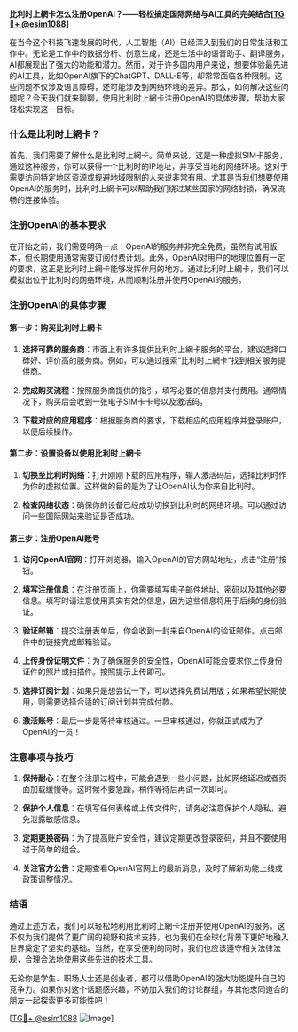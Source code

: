 **比利时上網卡怎么注册OpenAI？——轻松搞定国际网络与AI工具的完美结合[[TG💪+ @esim1088](https://t.me/s/esim1088)]**

在当今这个科技飞速发展的时代，人工智能（AI）已经深入到我们的日常生活和工作中。无论是工作中的数据分析、创意生成，还是生活中的语音助手、翻译服务，AI都展现出了强大的功能和潜力。然而，对于许多国内用户来说，想要体验最先进的AI工具，比如OpenAI旗下的ChatGPT、DALL-E等，却常常面临各种限制。这些问题不仅涉及语言障碍，还可能涉及到网络环境的差异。那么，如何解决这些问题呢？今天我们就来聊聊，使用比利时上網卡注册OpenAI的具体步骤，帮助大家轻松实现这一目标。

### 什么是比利时上網卡？

首先，我们需要了解什么是比利时上網卡。简单来说，这是一种虚拟SIM卡服务，通过这种服务，你可以获得一个比利时的IP地址，并享受当地的网络环境。这对于需要访问特定地区资源或规避地域限制的人来说非常有用。尤其是当我们想要使用OpenAI的服务时，比利时上網卡可以帮助我们绕过某些国家的网络封锁，确保流畅的连接体验。

### 注册OpenAI的基本要求

在开始之前，我们需要明确一点：OpenAI的服务并非完全免费，虽然有试用版本，但长期使用通常需要订阅付费计划。此外，OpenAI对用户的地理位置有一定的要求，这正是比利时上網卡能够发挥作用的地方。通过比利时上網卡，我们可以模拟出位于比利时的网络环境，从而顺利注册并使用OpenAI的服务。

### 注册OpenAI的具体步骤

#### 第一步：购买比利时上網卡

1. **选择可靠的服务商**：市面上有许多提供比利时上網卡服务的平台，建议选择口碑好、评价高的服务商。例如，可以通过搜索“比利时上網卡”找到相关服务提供商。
   
2. **完成购买流程**：按照服务商提供的指引，填写必要的信息并支付费用。通常情况下，购买后会收到一张电子SIM卡卡号以及激活码。

3. **下载对应的应用程序**：根据服务商的要求，下载相应的应用程序并登录账户，以便后续操作。

#### 第二步：设置设备以使用比利时上網卡

1. **切换至比利时网络**：打开刚刚下载的应用程序，输入激活码后，选择比利时作为你的虚拟位置。这样做的目的是为了让OpenAI认为你来自比利时。

2. **检查网络状态**：确保你的设备已经成功切换到比利时的网络环境。可以通过访问一些国际网站来验证是否成功。

#### 第三步：注册OpenAI账号

1. **访问OpenAI官网**：打开浏览器，输入OpenAI的官方网站地址，点击“注册”按钮。

2. **填写注册信息**：在注册页面上，你需要填写电子邮件地址、密码以及其他必要信息。填写时请注意使用真实有效的信息，因为这些信息将用于后续的身份验证。

3. **验证邮箱**：提交注册表单后，你会收到一封来自OpenAI的验证邮件。点击邮件中的链接完成邮箱验证。

4. **上传身份证明文件**：为了确保服务的安全性，OpenAI可能会要求你上传身份证件的照片或扫描件。按照提示上传即可。

5. **选择订阅计划**：如果只是想尝试一下，可以选择免费试用版；如果希望长期使用，则需要选择合适的订阅计划并完成付款。

6. **激活账号**：最后一步是等待审核通过。一旦审核通过，你就正式成为了OpenAI的一员！

### 注意事项与技巧

1. **保持耐心**：在整个注册过程中，可能会遇到一些小问题，比如网络延迟或者页面加载缓慢等。这时候不要急躁，稍作等待后再试一次即可。

2. **保护个人信息**：在填写任何表格或上传文件时，请务必注意保护个人隐私，避免泄露敏感信息。

3. **定期更换密码**：为了提高账户安全性，建议定期更改登录密码，并且不要使用过于简单的组合。

4. **关注官方公告**：定期查看OpenAI官网上的最新消息，及时了解新功能上线或政策调整情况。

### 结语

通过上述方法，我们可以轻松地利用比利时上網卡注册并使用OpenAI的服务。这不仅为我们提供了更广阔的视野和技术支持，也为我们在全球化背景下更好地融入世界奠定了坚实的基础。当然，在享受便利的同时，我们也应该遵守相关法律法规，合理合法地使用这些先进的技术工具。

无论你是学生、职场人士还是创业者，都可以借助OpenAI的强大功能提升自己的竞争力。如果你对这个话题感兴趣，不妨加入我们的讨论群组，与其他志同道合的朋友一起探索更多可能性吧！

[[TG💪+ @esim1088](https://t.me/s/esim1088) ![Image](https://i.postimg.cc/4NQfJmqS/Snipaste-2025-05-13-00-14-12.png)]